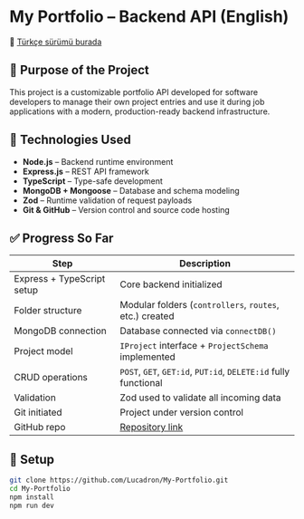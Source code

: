 # My Portfolio – Backend API (English)

📖 [Türkçe sürümü burada](README.md)

## 🎯 Purpose of the Project

This project is a customizable portfolio API developed for software developers to manage their own project entries and use it during job applications with a modern, production-ready backend infrastructure.

## 🧱 Technologies Used

- **Node.js** – Backend runtime environment
- **Express.js** – REST API framework
- **TypeScript** – Type-safe development
- **MongoDB + Mongoose** – Database and schema modeling
- **Zod** – Runtime validation of request payloads
- **Git & GitHub** – Version control and source code hosting

## ✅ Progress So Far

| Step | Description |
|------|-------------|
| Express + TypeScript setup | Core backend initialized |
| Folder structure | Modular folders (`controllers`, `routes`, etc.) created |
| MongoDB connection | Database connected via `connectDB()` |
| Project model | `IProject` interface + `ProjectSchema` implemented |
| CRUD operations | `POST`, `GET`, `GET:id`, `PUT:id`, `DELETE:id` fully functional |
| Validation | Zod used to validate all incoming data |
| Git initiated | Project under version control |
| GitHub repo | [Repository link](https://github.com/Lucadron/My-Portfolio)

## 🔧 Setup

```bash
git clone https://github.com/Lucadron/My-Portfolio.git
cd My-Portfolio
npm install
npm run dev
